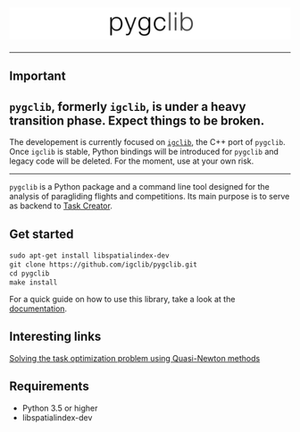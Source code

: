 ## [![logo](https://raw.githubusercontent.com/igclib/assets/master/img/banner/pygclib_banner.svg?sanitize=true)](https://teobouvard.github.io/)

---

## Important

## `pygclib`, formerly `igclib`, is under a heavy transition phase. Expect things to be broken.

The developement is currently focused on [`igclib`](https://github.com/igclib/igclib), the C++ port of `pygclib`. Once `igclib` is stable, Python bindings will be introduced for `pygclib` and legacy code will be deleted. For the moment, use at your own risk.

---

`pygclib` is a Python package and a command line tool designed for the analysis of paragliding flights and competitions. Its main purpose is to serve as backend to [Task Creator](https://github.com/julien66/meteor-task-creator).

## Get started

```shell
sudo apt-get install libspatialindex-dev
git clone https://github.com/igclib/pygclib.git
cd pygclib
make install
```

For a quick guide on how to use this library, take a look at the [documentation](https://igclib.readthedocs.io/en/latest/).

## Interesting links

[Solving the task optimization problem using Quasi-Newton methods](https://teobouvard.github.io/2019/10/20/task_optimization.html)

## Requirements

- Python 3.5 or higher
- libspatialindex-dev

